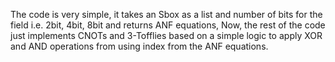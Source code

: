 The code is very simple, it takes an Sbox as a list and number of bits for the field i.e. 2bit, 4bit, 8bit and returns ANF equations, Now, the rest of the code just implements CNOTs and 3-Tofflies based on a simple logic to apply XOR and AND operations from using index from the ANF equations.
